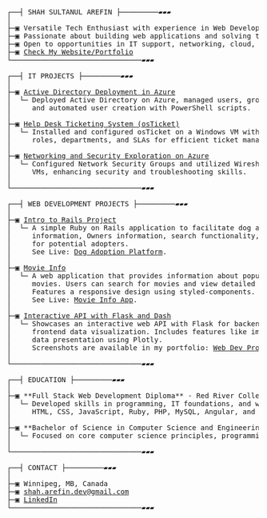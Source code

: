 <pre>
┌──┤ SHAH SULTANUL AREFIN ├─────────▰▰▰
│
├─▣ Versatile Tech Enthusiast with experience in Web Development and IT Support.
├─▣ Passionate about building web applications and solving technical challenges.
├─▣ Open to opportunities in IT support, networking, cloud, and web development.
├─▣ <a href="https://tanweer-dot-dev.vercel.app" target="_blank">Check My Website/Portfolio</a>
└───────────────────────────────▰▰▰

┌──┤ IT PROJECTS ├─────────▰▰▰
│
├─▣ <a href="https://github.com/shahsarefin/Active-Directory-Implementation-in-Azure" target="_blank">Active Directory Deployment in Azure</a>
│  └─ Deployed Active Directory on Azure, managed users, groups, and group policies, 
│     and automated user creation with PowerShell scripts.
│
├─▣ <a href="https://github.com/shahsarefin/Help-Desk-Ticketing-System-osTicket-" target="_blank">Help Desk Ticketing System (osTicket)</a>
│  └─ Installed and configured osTicket on a Windows VM with IIS, PHP, and MySQL, setting up 
│     roles, departments, and SLAs for efficient ticket management.
│
├─▣ <a href="https://github.com/shahsarefin/Networking-and-Security-Exploration-on-Azure" target="_blank">Networking and Security Exploration on Azure</a>
│  └─ Configured Network Security Groups and utilized Wireshark to analyze traffic between 
│     VMs, enhancing security and troubleshooting skills.
│
└───────────────────────────────▰▰▰

┌──┤ WEB DEVELOPMENT PROJECTS ├─────────▰▰▰
│
├─▣ <a href="https://github.com/shahsarefin/Intro-To-Rails-Project-Shah" target="_blank">Intro to Rails Project</a>
│  └─ A simple Ruby on Rails application to facilitate dog adoption, featuring Breed 
│     information, Owners information, search functionality, and user-friendly interfaces 
│     for potential adopters. 
│     See Live: <a href="https://intro-to-rails-project-shah.fly.dev/" target="_blank">Dog Adoption Platform</a>.
│
├─▣ <a href="https://github.com/shahsarefin/movie-info" target="_blank">Movie Info</a>
│  └─ A web application that provides information about popular, top-rated, and upcoming 
│     movies. Users can search for movies and view detailed information about each one.
│     Features a responsive design using styled-components.
│     See Live: <a href="https://movie-info-shah.vercel.app/" target="_blank">Movie Info App</a>.
│
├─▣ <a href="https://github.com/shahsarefin/Interactive-API-Flask-Dash" target="_blank">Interactive API with Flask and Dash</a>
│  └─ Showcases an interactive web API with Flask for backend operations and Dash for 
│     frontend data visualization. Includes features like image conversion and dynamic 
│     data presentation using Plotly.
│     Screenshots are available in my portfolio: <a href="https://tanweer-dot-dev.vercel.app/web-dev-projects.html" target="_blank">Web Dev Projects</a>.
│
└───────────────────────────────▰▰▰

┌──┤ EDUCATION ├─────────▰▰▰
│
├─▣ **Full Stack Web Development Diploma** - Red River College, Winnipeg, Canada
│  └─ Developed skills in programming, IT foundations, and web security. Worked with 
│     HTML, CSS, JavaScript, Ruby, PHP, MySQL, Angular, and more.
│
├─▣ **Bachelor of Science in Computer Science and Engineering** - Metropolitan University
│  └─ Focused on core computer science principles, programming, and problem-solving skills.
│
└───────────────────────────────▰▰▰

┌──┤ CONTACT ├─────────▰▰▰
│
├─▣ Winnipeg, MB, Canada
├─▣ <a href="mailto:shah.arefin.dev@gmail.com">shah.arefin.dev@gmail.com</a>
├─▣ <a href="https://www.linkedin.com/in/shahsarefin" target="_blank">LinkedIn</a>
└───────────────────────────────▰▰▰
</pre>
